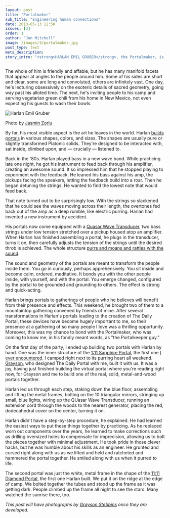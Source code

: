 ```yaml
---
layout: post
title: "Portalmaker"
sub_title: "Engineering human connections"
date: 2013-05-13 12:50
issues: [3]
order: 1
author: "Jon Mitchell"
image: /images/3/portalmaker.jpg
post_type: text
meta_description: 
story_intro: "<strong>HARLAN EMIL GRUBER</strong>, the Portalmaker, is an intricate shape of a person."
---
```

The whole of him is friendly and affable, but he has many manifold facets that appear at angles to the people around him. Some of his sides are short and clear, some are long and convoluted, others are infinitely vast. One day, he's lecturing obsessively on the esoteric details of sacred geometry, going way past his alloted time. The next, he's inviting people to his camp and serving vegetarian green chili from his home in New Mexico, not even expecting his guests to wash their bowls.

<div>
    <img src='/images/1/harlan.jpg' alt='Harlan Emil Gruber'>
    <p class="story-content__img-title">Photo by <a href="http://jasminzorlu.blogspot.com/2012/02/imf-intermission-sage-advice-from.html">Jasmin Zorlu</a></p>
</div>

By far, his most visible aspect is the art he leaves in the world. Harlan [builds portals](http://transportals.org) in various shapes, colors, and sizes. The shapes are usually pure or slightly transformed Platonic solids. They're designed to be interacted with, sat inside, climbed upon, and — crucially — listened to.

Back in the '80s. Harlan played bass in a new wave band. While practicing late one night, he got his instrument to feed back through his amplifier, creating an awesome sound. It so impressed him that he stopped playing to experiment with the feedback. He leaned his bass against his amp, the pickups facing the speakers, letting the feedback build into a roar. Then he began detuning the strings. He wanted to find the lowest note that would feed back.

That note turned out to be surprisingly low. With the strings so slackened that he could see the waves moving across their length, the overtones fed back out of the amp as a deep rumble, like electric purring. Harlan had invented a new instrument by accident.

His portals now come equipped with a [Quasar Wave Transducer](http://harlanemil.com/quasar.html), two bass strings under low tension stretched over a pickup housed atop an amplifier. When Harlan has finished assembling a portal, he plugs in the transducer, turns it on, then carefully adjusts the tension of the strings until the desired throb is achieved. The whole structure <a href='/splash.html' target='_blank'>purrs and moans and rattles with the sound</a>.

The sound and geometry of the portals are meant to transform the people inside them. You go in curiously, perhaps apprehensively. You sit inside and become calm, ordered, meditative. It bonds you with the other people inside, with yourself, and with the portal. You emerge changed, configured by the portal to be grounded and grounding to others. The effect is strong and quick-acting.

Harlan brings portals to gatherings of people who he believes will benefit from their presence and effects. This weekend, he brought two of them to a mountaintop gathering convened by friends of mine. After several transformations in Harlan's portals leading to the creation of The Daily Portal, these devices have become hugely important to me, so their presence at a gathering of so many people I love was a thrilling opportunity. Moreover, this was my chance to bond with the Portalmaker, who was coming to know me, in his fondly meant words, as "the Portalkeeper guy."

On the first day of the party, I ended up building two portals with Harlan by hand. One was the inner structure of the [1:11 Sapphire Portal](http://www.transportals.org/?p=4), the first one [I ever encountered](/post/2013/05/13/2008-the-american-dream/). I camped right next to its purring heart all weekend. [Grayson](https://app.net/problem), who designed The Daily Portal with me, built it with us. It was a joy, having just finished building the virtual portal where you're reading right now, for Grayson and me to build one of the real, solid, metal-and-wood portals together.

Harlan led us through each step, staking down the blue floor, assembling and lifting the metal frames, bolting on the 10 triangular mirrors, stringing up small, blue lights, wiring up the QUasar Wave Transducer, running an extension cord through the woods to the nearest generator, placing the red, dodecahedral cover on the center, turning it on.

Harlan didn't have a step-by-step procedure, he explained. He had learned the easiest ways to put these things together by practicing. As he replaced worn out components over the years, he learned to make corrections such as drilling oversized holes to compensate for imprecision, allowing us to bolt the pieces together with minimal adjustment. He took pride in those clever hacks, but he was humble about his skills as an engineer. He grunted and cursed right along with us as we lifted and held and ratcheted and hammered the portal together. He smiled along with us when it purred to life.

The second portal was just the white, metal frame in the shape of the [11:11 Diamond Portal](http://www.transportals.org/?p=8), the first one Harlan built. We put it on the ridge at the edge of camp. We bolted together the tubes and stood up the frame as it was getting dark. People climbed up the frame all night to see the stars. Many watched the sunrise there, too.

<em>This post will have photographs by <a href='http://problemsf.com'>Grayson Stebbins</a> once they are developed.</em>